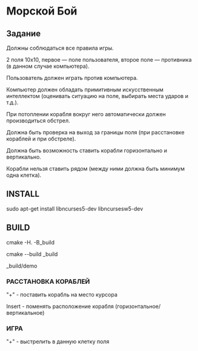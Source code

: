 # Морской Бой
## Задание
Должны соблюдаться все правила игры.

2 поля 10х10, первое — поле пользователя, второе поле — противника (в данном случае компьютера).

Пользователь должен играть против компьютера.

Компьютер должен обладать примитивным искусственным интеллектом (оценивать ситуацию на поле, выбирать места ударов и т.д.).

При потоплении корабля вокруг него автоматически должен производиться обстрел.

Должна быть проверка на выход за границы поля (при расстановке кораблей и при обстреле).

Должна быть возможность ставить корабли горизонтально и вертикально.

Корабли нельзя ставить рядом (между ними должна быть минимум одна клетка).

## INSTALL

sudo apt-get install libncurses5-dev libncursesw5-dev

## BUILD

cmake -H. -B_build

cmake --build _build

_build/demo

### РАССТАНОВКА КОРАБЛЕЙ

"+" - поставить корабль на место курсора

Insert - поменять расположение корабля (горизонтальное/вертикальное)

### ИГРА

"+" - выстрелить в данную клетку поля


